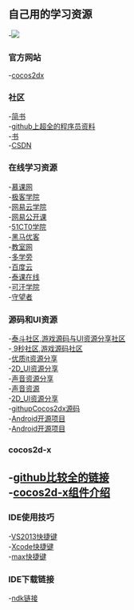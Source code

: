 ## 自己用的学习资源
 -![](https://pixabay.com/static/uploads/photo/2014/12/15/17/17/sailing-boat-569336_640.jpg)</br>
 ### 官方网站
 -[cocos2dx](http://www.cocos2d-x.org/)</br>
 ### 社区
 -[简书](http://www.jianshu.com)</br>
 -[github上超全的程序员资料](https://github.com/vhf/free-programming-books/blob/master/free-programming-books-zh.md)</br>
 -[书](https://github.com/search?utf8=%E2%9C%93&q=books&type=Repositories&ref=searchresults)</br>
 -[CSDN](http://edu.csdn.net/)</br>
 ### 在线学习资源
 -[慕课网](http://www.imooc.com/course/list)</br>
 -[极客学院](http://www.jikexueyuan.com)</br>
 -[网易云学院](http://study.163.com)</br>
 -[网易公开课](http://open.163.com)</br>
 -[51CT0学院](http://edu.51cto.com)</br>
 -[黑马优客](http://www.hmuk.cn/Path/course/id/3648.html)</br>
 -[教室网](http://www.jiao4.com/cocos2d/3/5513.html)</br>
 -[多学旁](http://www.dxpang.com/yxkf/Cocos2d/103.html)</br>
 -[百度云](http://www.bdsola.com/)</br>
 -[泰课在线](http://www.taikr.com/)</br>
 -[可汗学院](https://www.khanacademy.or)</br>
 -[守望者](http://www.watchmen.cn/video/algorithm/)</br>
 ### 源码和UI资源</br>
 -[泰斗社区,游戏源码与UI资源分享社区](http://www.taidous.com)</br>
 -[ 9秒社区,游戏源码社区](http://www.9miao.com)</br>
 -[优质it资源分享](http://www.itziyuan.top/youxi_325)</br>
 -[2D_UI资源分享](http://opengameart.org/)</br>
 -[声音资源分享](http://www.freesound.org/)</br>
 -[声音资源](http://www.aigei.com/sound/class/block_1/)</br>
 -[2D_UI资源分享](http://usui.moo.jp/rpg_tukuru.html)</br>
 -[githupCocos2dx源码](https://github.com/ouzhigang/OzgGameRPG)</br>
 -[Android开源项目](https://github.com/crazier9527?language=java&tab=stars)</br>
 -[Android开源项目](http://www.jianshu.com/p/c199dce0b4b8)</br>
 ### cocos2d-x
 -[github比较全的链接](https://github.com/KeepSilenceQP/Cocos2d-xData)</br>
 -[cocos2d-x组件介绍](http://cocos2d-x.org/docs/programmers-guide/basic_concepts/)</br>
 -
 ### IDE使用技巧
 -[VS2013快捷键](http://www.cnblogs.com/xionglee/articles/5494043.html)</br>
 -[Xcode快捷键](http://www.cppblog.com/brucejini/archive/2010/12/24/137367.html)</br>
 -[max快捷键](http://www.jianshu.com/p/de5ddb80f074)</br>
 ### IDE下载链接
 -[ndk链接](http://www.androiddevtools.cn/)</br>
